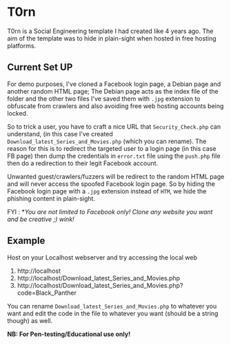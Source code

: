 # T0rn

T0rn is a Social Engineering template I had created like 4 years ago. The aim of the template was to hide in plain-sight when hosted in free hosting platforms.

## Current Set UP

For demo purposes, I've cloned a Facebook login page, a Debian page and another random HTML page; The Debian page acts as the index file of the folder and the other two files I've saved them with `.jpg` extension to obfuscate from crawlers and also avoiding free web hosting accounts being locked.

So to trick a user, you have to craft a nice URL that  `Security_Check.php` can understand, (in this case I've created `Download_latest_Series_and_Movies.php` (which you can rename). The reason for this is to redirect the targeted user to a login page (in this case FB page) then dump the credentials in `error.txt` file using the `push.php` file then do a redirection to their legit Facebook account. 

Unwanted guest/crawlers/fuzzers will be redirect to the random HTML page and will never access the spoofed Facebook login page. So by hiding the Facebook login page with a `.jpg` extension instead of `HTM`, we hide the phishing content in plain-sight.

FYI :  **You are not limited to Facebook only! Clone any website you want and be creative ;) wink!*

## Example

Host on your Localhost webserver and try accessing the local web

1. http://localhost
2. http://localhost/Download_latest_Series_and_Movies.php
3. http://localhost/Download_latest_Series_and_Movies.php?code=Black_Panther

You can rename `Download_latest_Series_and_Movies.php` to whatever you want and edit the code in the file to whatever you want (should be a string though) as well.


**NB: For Pen-testing/Educational use only!**
